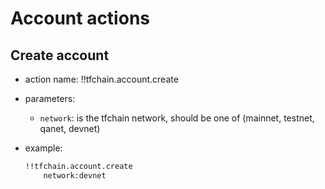 # Account actions

## Create account
- action name: !!tfchain.account.create
- parameters:
  - `network`: is the tfchain network, should be one of (mainnet, testnet, qanet, devnet)

- example:
  ```md
  !!tfchain.account.create
      network:devnet 
  ```
  